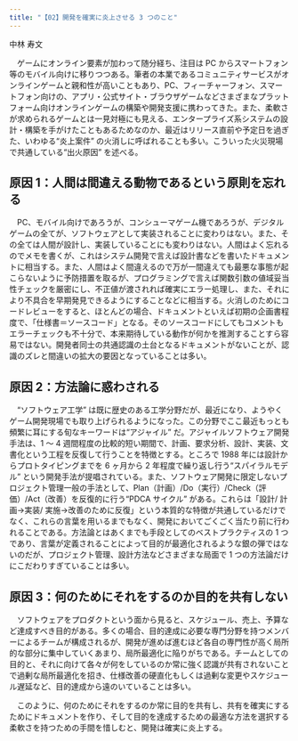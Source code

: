 ```yaml
---
title: "【02】開発を確実に炎上させる 3 つのこと"
---
```



中林 寿文


　ゲームにオンライン要素が加わって随分経ち、注目は PC からスマートフォン等のモバイル向けに移りつつある。筆者の本業であるコミュニティサービスがオンラインゲームと親和性が高いこともあり、PC、フィーチャーフォン、スマートフォン向けの、アプリ・公式サイト・ブラウザゲームなどさまざまなプラットフォーム向けオンラインゲームの構築や開発支援に携わってきた。また、柔軟さが求められるゲームとは一見対極にも見える、エンタープライズ系システムの設計・構築を手がけたこともあるためなのか、最近はリリース直前や予定日を過ぎた、いわゆる“炎上案件” の火消しに呼ばれることも多い。こういった火災現場で共通している“出火原因” を述べる。

## 原因 1：人間は間違える動物であるという原則を忘れる

　PC、モバイル向けであろうが、コンシューマゲーム機であろうが、デジタルゲームの全てが、ソフトウェアとして実装されることに変わりはない。また、その全ては人間が設計し、実装していることにも変わりはない。人間はよく忘れるのでメモを書くが、これはシステム開発で言えば設計書などを書いたドキュメントに相当する。また、人間はよく間違えるので万が一間違えても最悪な事態が起こらないように予防措置を取るが、プログラミングで言えば関数引数の値域妥当性チェックを厳密にし、不正値が渡されれば確実にエラー処理し、また、それにより不具合を早期発見できるようにすることなどに相当する。火消しのためにコードレビューをすると、ほとんどの場合、ドキュメントといえば初期の企画書程度で、「仕様書＝ソースコード」となる。そのソースコードにしてもコメントもエラーチェックも不十分で、本来期待している動作が何かを推測することすら容易ではない。開発者同士の共通認識の土台となるドキュメントがないことが、認識のズレと間違いの拡大の要因となっていることは多い。

## 原因 2：方法論に惑わされる

　“ソフトウェア工学” は既に歴史のある工学分野だが、最近になり、ようやくゲーム開発現場でも取り上げられるようになった。この分野でここ最近もっとも頻繁に耳にする旬なキーワードは“アジャイル” だ。アジャイルソフトウェア開発手法は、1 ～ 4 週間程度の比較的短い期間で、計画、要求分析、設計、実装、文書化という工程を反復して行うことを特徴とする。ところで 1988 年には設計からプロトタイピングまでを 6 ヶ月から 2 年程度で繰り返し行う“スパイラルモデル” という開発手法が提唱されている。また、ソフトウェア開発に限定しないプロジェクト管理一般の手法として、Plan（計画）/Do（実行）/Check（評価）/Act（改善）を反復的に行う“PDCA サイクル” がある。これらは「設計/ 計画→実装/ 実施→改善のために反復」という本質的な特徴が共通しているだけでなく、これらの言葉を用いるまでもなく、開発においてごくごく当たり前に行われることである。方法論とはあくまでも手段としてのベストプラクティスの 1 つであり、言葉が定義されることによって目的が最適化されるような銀の弾ではないのだが、プロジェクト管理、設計方法などさまざまな局面で 1 つの方法論だけにこだわりすぎていることは多い。

## 原因 3：何のためにそれをするのか目的を共有しない

　ソフトウェアをプロダクトという面から見ると、スケジュール、売上、予算など達成すべき目的がある。多くの場合、目的達成に必要な専門分野を持つメンバーによるチームが構成されるが、開発が進めば進むほど各自の専門性が高く局所的な部分に集中していくあまり、局所最適化に陥りがちである。チームとしての目的と、それに向けて各々が何をしているのか常に強く認識が共有されないことで過剰な局所最適化を招き、仕様改善の硬直化もしくは過剰な変更やスケジュール遅延など、目的達成から遠のいていることは多い。

　このように、何のためにそれをするのか常に目的を共有し、共有を確実にするためにドキュメントを作り、そして目的を達成するための最適な方法を選択する柔軟さを持つための手間を惜しむと、開発は確実に炎上する。
